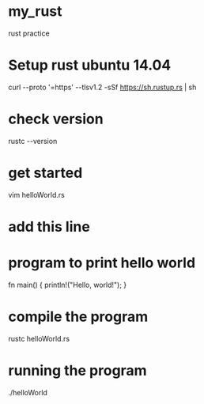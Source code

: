 # my_rust
rust practice

# Setup rust ubuntu 14.04

curl --proto '=https' --tlsv1.2 -sSf https://sh.rustup.rs | sh

# check version
rustc --version

# get started
vim helloWorld.rs 

# add this line
# program to print hello world
fn main() {
    println!("Hello, world!");
}

# compile the program
rustc helloWorld.rs

# running the program
./helloWorld



